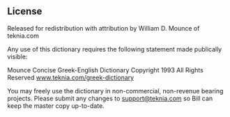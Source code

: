 ## License

Released for redistribution with attribution by William D. Mounce of teknia.com

Any use of this dictionary requires the following statement made publically visible:

Mounce Concise Greek-English Dictionary
Copyright 1993 All Rights Reserved
www.teknia.com/greek-dictionary

You may freely use the dictionary in non-commercial, non-revenue bearing projects. 
Please submit any changes to support@teknia.com so Bill can keep the master copy up-to-date.